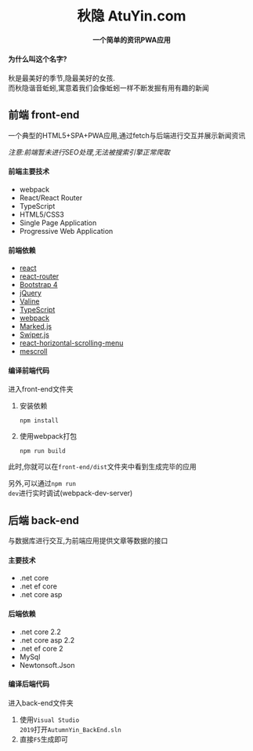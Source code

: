 <h1 style="text-align:center">秋隐 AtuYin.com</h1>
<h4 style="text-align:center">一个简单的资讯PWA应用</h4>


#### 为什么叫这个名字?
秋是最美好的季节,隐最美好的女孩.  
而秋隐谐音蚯蚓,寓意着我们会像蚯蚓一样不断发掘有用有趣的新闻

## 前端 front-end
一个典型的HTML5+SPA+PWA应用,通过fetch与后端进行交互并展示新闻资讯

*注意:前端暂未进行SEO处理,无法被搜索引擎正常爬取*

#### 前端主要技术
* webpack
* React/React Router
* TypeScript
* HTML5/CSS3
* Single Page Application
* Progressive Web Application

#### 前端依赖
* [react](https://github.com/facebook/react)
* [react-router](https://github.com/ReactTraining/react-router)
* [Bootstrap 4](https://github.com/twbs/bootstrap)
* [jQuery](https://github.com/jquery/jquery)
* [Valine](https://github.com/xCss/Valine)
* [TypeScript](https://github.com/microsoft/TypeScript)
* [webpack](https://github.com/webpack/webpack)
* [Marked.js](https://marked.js.org/)
* [Swiper.js](https://github.com/nolimits4web/swiper)
* [react-horizontal-scrolling-menu](https://github.com/asmyshlyaev177/react-horizontal-scrolling-menu)
* [mescroll](https://github.com/mescroll/mescroll)

#### 编译前端代码
进入front-end文件夹
1. 安装依赖
    ```
    npm install
    ```
2. 使用webpack打包
    ```
    npm run build
    ```

此时,你就可以在<code>front-end/dist</code>文件夹中看到生成完毕的应用

另外,可以通过<code>npm run dev</code>进行实时调试(webpack-dev-server)

## 后端 back-end
与数据库进行交互,为前端应用提供文章等数据的接口
#### 主要技术
* .net core
* .net ef core
* .net core asp
#### 后端依赖
* .net core 2.2
* .net core asp 2.2
* .net ef core 2
* MySql
* Newtonsoft.Json

#### 编译后端代码
进入back-end文件夹
1. 使用<code>Visual Studio 2019</code>打开<code>AutumnYin_BackEnd.sln</code>
2. 直接<code>F5</code>生成即可
